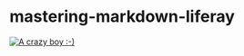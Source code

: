 # mastering-markdown-liferay


[![A crazy boy :-) ](https://img.quizur.com/f/img61a90dab78dbb8.81298788.jpg?lastEdited=1638469044?o=capa "a boy with traffic cone in his head")](https://www.google.com/maps/@35.7040744,139.5577317,3a,90y,293.71h,66.56t/data=!3m6!1e1!3m4!1sgT28ssf0BB2LxZ63JNcL1w!2e0!7i13312!8i6656?coh=205409&entry=ttu&g_ep=EgoyMDI0MDkwMi4xIKXMDSoASAFQAw%3D%3D)

